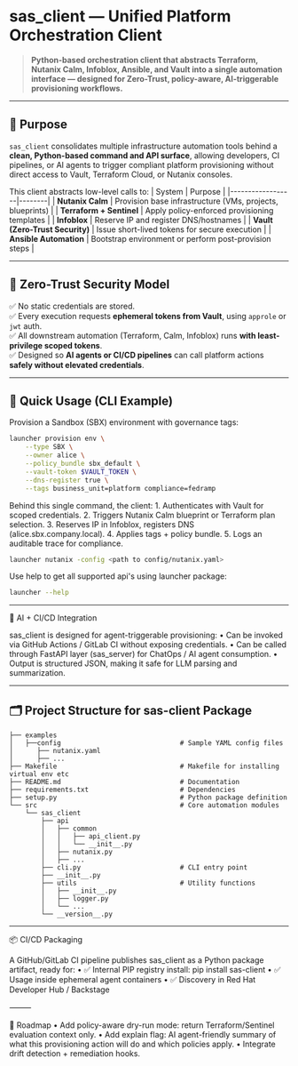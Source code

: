 # sas_client — Unified Platform Orchestration Client
> **Python-based orchestration client that abstracts Terraform, Nutanix Calm, Infoblox, Ansible, and Vault into a single automation interface — designed for Zero-Trust, policy-aware, AI-triggerable provisioning workflows.**

---

## 🎯 Purpose

`sas_client` consolidates multiple infrastructure automation tools behind a **clean, Python-based command and API surface**, allowing developers, CI pipelines, or AI agents to trigger compliant platform provisioning without direct access to Vault, Terraform Cloud, or Nutanix consoles.

This client abstracts low-level calls to:
| System            | Purpose |
|------------------|--------|
| **Nutanix Calm** | Provision base infrastructure (VMs, projects, blueprints) |
| **Terraform + Sentinel** | Apply policy-enforced provisioning templates |
| **Infoblox** | Reserve IP and register DNS/hostnames |
| **Vault (Zero-Trust Security)** | Issue short-lived tokens for secure execution |
| **Ansible Automation** | Bootstrap environment or perform post-provision steps |

---

## 🔐 Zero-Trust Security Model

✅ No static credentials are stored.  
✅ Every execution requests **ephemeral tokens from Vault**, using `approle` or `jwt` auth.  
✅ All downstream automation (Terraform, Calm, Infoblox) runs **with least-privilege scoped tokens**.  
✅ Designed so **AI agents or CI/CD pipelines** can call platform actions **safely without elevated credentials**.

---

## 🚀 Quick Usage (CLI Example)

Provision a Sandbox (SBX) environment with governance tags:

```bash
launcher provision env \
    --type SBX \
    --owner alice \
    --policy_bundle sbx_default \
    --vault-token $VAULT_TOKEN \
    --dns-register true \
    --tags business_unit=platform compliance=fedramp
```
Behind this single command, the client:
	1.	Authenticates with Vault for scoped credentials.
	2.	Triggers Nutanix Calm blueprint or Terraform plan selection.
	3.	Reserves IP in Infoblox, registers DNS (alice.sbx.company.local).
	4.	Applies tags + policy bundle.
	5.	Logs an auditable trace for compliance.
    
```bash
launcher nutanix -config <path to config/nutanix.yaml>
```

Use help to get all supported api's using launcher package:
```bash
launcher --help
```

---

🧠 AI + CI/CD Integration

sas_client is designed for agent-triggerable provisioning:
	•	Can be invoked via GitHub Actions / GitLab CI without exposing credentials.
	•	Can be called through FastAPI layer (sas_server) for ChatOps / AI agent consumption.
	•	Output is structured JSON, making it safe for LLM parsing and summarization.
    
---

## 🗂️ Project Structure for sas-client Package

```
├── examples
│   ├──config                              # Sample YAML config files
│      ├── nutanix.yaml
│      ├── ...
├── Makefile                               # Makefile for installing virtual env etc
├── README.md                              # Documentation
├── requirements.txt                       # Dependencies 
├── setup.py                               # Python package definition
└── src                                    # Core automation modules
    └── sas_client
        ├── api
        │   ├── common
        │   │   ├── api_client.py
        │   │   └── __init__.py
        │   ├── nutanix.py
        │   ├── ...
        ├── cli.py                         # CLI entry point
        ├── __init__.py
        ├── utils                          # Utility functions
        │   ├── __init__.py
        │   ├── logger.py
        │   └── ...
        └── __version__.py
```

---

📦 CI/CD Packaging

A GitHub/GitLab CI pipeline publishes sas_client as a Python package artifact, ready for:
	•	✅ Internal PIP registry install: pip install sas-client
	•	✅ Usage inside ephemeral agent containers
	•	✅ Discovery in Red Hat Developer Hub / Backstage

⸻

🔭 Roadmap
	•	Add policy-aware dry-run mode: return Terraform/Sentinel evaluation context only.
	•	Add explain flag: AI agent-friendly summary of what this provisioning action will do and which policies apply.
	•	Integrate drift detection + remediation hooks.

